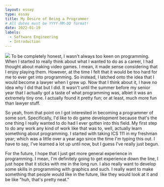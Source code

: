 ```yaml
---
layout: essay
type: essay
title: My Desire of Being a Programmer
# All dates must be YYYY-MM-DD format!
date: 2022-01-19
labels:
  - Software Engineering
  - Introduction
---
```

<img class="ui right floated image" src="{{ site.baseurl }}/images/Essay_Picture.png">
To be completely honest, I wasn't always too keen on programming. When I started to really think about what I wanted to do as a career, I had thought about making video games. I mean, it made sense considering that I enjoy playing them. However, at the time I felt that it would be too hard for me to ever get into programming. So instead, I latched onto the idea that I would become a lawyer when I grew up. Now that I think about it, I have no idea why I did that but I did. It wasn't until the summer before my senior year that I actually got a taste of what programming was, albiet it was an extremely tiny one. I actually found it pretty fun; or at least, much more fun than lawyer stuff.

So yeah, from that point on I got interested in becoming a programmer of some sort. Specifically, I'd like to do game development because that's the one thing I really wanted to do had I ever gotten into this field. My first step to do any work any kind of work like that was to, well, actually learn something about programming. I started with taking ICS 111 in my freshman year; which was a little over a year ago since the time I'm typing this out. I have to say, I've learned a lot up until now, but I guess I've really just begun.

For the future, I hope that I just get more general experience in programming. I mean, I'm definitely going to get experience down the line, I just hope that it sticks with me in the long run. I also really want to develop some skills in programming with graphics and such. I really want to make something that people would like in the future, like they would look at it and be like "huh, that's pretty neat."


